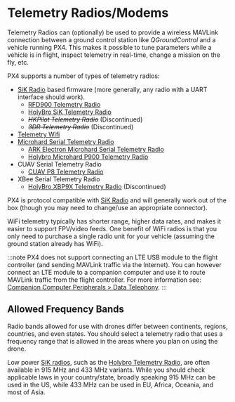 # Telemetry Radios/Modems

Telemetry Radios can (optionally) be used to provide a wireless MAVLink connection between a ground control station like _QGroundControl_ and a vehicle running PX4. This makes it possible to tune parameters while a vehicle is in flight, inspect telemetry in real-time, change a mission on the fly, etc.

PX4 supports a number of types of telemetry radios:

- [SiK Radio](../telemetry/sik_radio.md) based firmware (more generally, any radio with a UART interface should work).
  - [RFD900 Telemetry Radio](../telemetry/rfd900_telemetry.md)
  - [HolyBro SiK Telemetry Radio](../telemetry/holybro_sik_radio.md)
  - <del>_HKPilot Telemetry Radio_</del> (Discontinued)
  - <del>_3DR Telemetry Radio_</del> (Discontinued)
- [Telemetry Wifi](../telemetry/telemetry_wifi.md)
- [Microhard Serial Telemetry Radio](../telemetry/microhard_serial.md)
  - [ARK Electron Microhard Serial Telemetry Radio](../telemetry/ark_microhard_serial.md)
  - [Holybro Microhard P900 Telemetry Radio](../telemetry/holybro_microhard_p900_radio.md)
- CUAV Serial Telemetry Radio
  - [CUAV P8 Telemetry Radio](../telemetry/cuav_p8_radio.md)
- XBee Serial Telemetry Radio
  - [HolyBro XBP9X Telemetry Radio](../telemetry/holybro_xbp9x_radio.md) (Discontinued)

PX4 is protocol compatible with [SiK Radio](../telemetry/sik_radio.md) and will generally work out of the box (though you may need to change/use an appropriate connector).

WiFi telemetry typically has shorter range, higher data rates, and makes it easier to support FPV/video feeds.
One benefit of WiFi radios is that you only need to purchase a single radio unit for your vehicle (assuming the ground station already has WiFi).

:::note
PX4 does not support connecting an LTE USB module to the flight controller (and sending MAVLink traffic via the Internet).
You can however connect an LTE module to a companion computer and use it to route MAVLink traffic from the flight controller.
For more information see: [Companion Computer Peripherals > Data Telephony](../companion_computer/companion_computer_peripherals.md#data-telephony-lte).
:::

## Allowed Frequency Bands

Radio bands allowed for use with drones differ between continents, regions, countries, and even states.
You should select a telemetry radio that uses a frequency range that is allowed in the areas where you plan on using the drone.

Low power [SiK radios](../telemetry/sik_radio.md), such as the [Holybro Telemetry Radio](../telemetry/holybro_sik_radio.md), are often available in 915 MHz and 433 MHz variants.
While you should check applicable laws in your country/state, broadly speaking 915 MHz can be used in the US, while 433 MHz can be used in EU, Africa, Oceania, and most of Asia.
